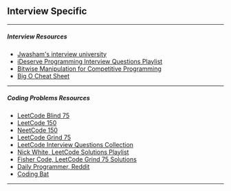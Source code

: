 <section data-markdown>

## Interview Specific
---
##### Interview Resources
* [Jwasham's interview university](https://github.com/jwasham/coding-interview-university)
* [iDeserve Programming Interview Questions Playlist](https://www.youtube.com/playlist?list=PLamzFoFxwoNjPfxzaWqs7cZGsPYy0x_gI)
* [Bitwise Manipulation for Competitive Programming](https://www.geeksforgeeks.org/bit-tricks-competitive-programming/)
* [Big O Cheat Sheet](https://www.bigocheatsheet.com/)
---
##### Coding Problems Resources
* [LeetCode Blind 75](https://leetcode.com/list/xi4ci4ig/)
* [LeetCode 150](https://leetcode.com/studyplan/top-interview-150/)
* [NeetCode 150](https://github.com/th-blitz/NeetCode-150)
* [LeetCode Grind 75](https://www.techinterviewhandbook.org/grind75)
* [LeetCode Interview Questions Collection](https://leetcode.com/explore/interview/card/top-interview-questions-easy/)
* [Nick White, LeetCode Solutions Playlist](https://www.youtube.com/playlist?list=PLU_sdQYzUj2keVENTP0a5rdykRSgg9Wp-)
* [Fisher Code, LeetCode Grind 75 Solutions](https://www.youtube.com/playlist?list=PLK0ZC7fyo01KN6t9EkPDjcwfgdn2fB30o)
* [Daily Programmer, Reddit](https://www.reddit.com/r/dailyprogrammer/)
* [Coding Bat](https://codingbat.com/java)
---
</section>